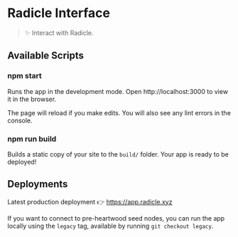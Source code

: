 # Radicle Interface

> ✨ Interact with Radicle.

## Available Scripts

### npm start

Runs the app in the development mode.
Open http://localhost:3000 to view it in the browser.

The page will reload if you make edits.
You will also see any lint errors in the console.

### npm run build

Builds a static copy of your site to the `build/` folder.
Your app is ready to be deployed!

## Deployments

Latest production deployment 👉 https://app.radicle.xyz

If you want to connect to pre-heartwood seed nodes, you can run the app locally
using the `legacy` tag, available by running `git checkout legacy`.

